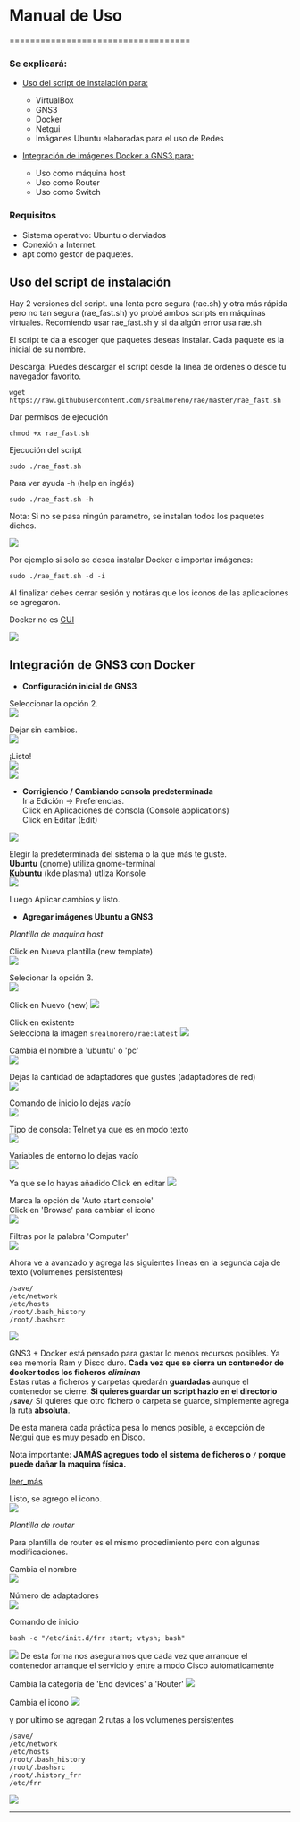 # Manual de Uso
===================================

### Se explicará:
- <a href="#script"> Uso del script de instalación para: </a>
	* VirtualBox
	* GNS3
	* Docker
	* Netgui
	* Imáganes Ubuntu elaboradas para el uso de Redes

- <a href="#gns3"> Integración de imágenes Docker a GNS3 para: </a>
	* Uso como máquina host
	* Uso como Router
	* Uso como Switch

### Requisitos
* Sistema operativo: Ubuntu o derviados 
* Conexión a Internet.
* apt como gestor de paquetes.

<a name="script" id="script"></a>

## Uso del script de instalación
Hay 2 versiones del script. una lenta pero segura (rae.sh) y otra más rápida pero no tan segura (rae_fast.sh) yo probé ambos scripts en máquinas virtuales. Recomiendo usar rae_fast.sh y si da algún error usa rae.sh

El script te da a escoger que paquetes deseas instalar. Cada paquete es la inicial de su nombre.

Descarga:
Puedes descargar el script desde la línea de ordenes o desde tu navegador favorito.

```
wget https://raw.githubusercontent.com/srealmoreno/rae/master/rae_fast.sh
```

Dar permisos de ejecución
```
chmod +x rae_fast.sh
```

Ejecución del script
```
sudo ./rae_fast.sh
```

Para ver ayuda -h (help en inglés)
```
sudo ./rae_fast.sh -h
```

Nota: Si no se pasa ningún parametro, se  instalan todos los paquetes dichos.

<img  src="/.assets/ejemplo_1.png"> </img>

Por ejemplo si solo se desea instalar Docker e importar imágenes:

```
sudo ./rae_fast.sh -d -i
```

Al finalizar debes cerrar sesión y notáras que los iconos de las aplicaciones se agregaron.

Docker no es [GUI](https://es.wikipedia.org/wiki/Interfaz_gr%C3%A1fica_de_usuario)

<img src="/.assets/ejemplo_2.png"> </img>

<a name="gns3" id="gns3"></a>

## Integración de GNS3 con Docker

* **Configuración inicial de GNS3**

Seleccionar la opción 2.  
<img src="/.assets/gns3_1.png">  

Dejar sin cambios.  
<img src="/.assets/gns3_2.png">  

¡Listo!  
<img src="/.assets/gns3_3.png">  
<img src="/.assets/gns3_4.png">  


* **Corrigiendo / Cambiando consola predeterminada**  
Ir a Edición -> Preferencias.  
Click en Aplicaciones de consola (Console applications)  
Click en Editar (Edit)  
<img  src="/.assets/gns3_console_1.png">  

Elegir la predeterminada del sistema o la que más te guste.  
**Ubuntu** (gnome) utiliza gnome-terminal  
**Kubuntu** (kde plasma) utliza Konsole  
<img src="/.assets/gns3_console_2.png">  

Luego Aplicar cambios y listo.  

* **Agregar imágenes Ubuntu a GNS3**

*Plantilla de maquina host*  

Click en Nueva plantilla (new template)  
<img src="/.assets/gns3_5.png">  

Selecionar la opción 3.  
<img src="/.assets/gns3_6.png">  

Click en Nuevo (new)
<img src="/.assets/gns3_7.png">  

Click en existente  
Selecciona la imagen `srealmoreno/rae:latest`
<img src="/.assets/gns3_8.png">  

Cambia el nombre a 'ubuntu' o 'pc'  
<img src="/.assets/gns3_9.png">  

Dejas la cantidad de adaptadores que gustes (adaptadores de red)  
<img src="/.assets/gns3_10.png">  

Comando de inicio lo dejas vacío  
<img src="/.assets/gns3_11.png">  

Tipo de consola: Telnet ya que es en modo texto  
<img src="/.assets/gns3_12.png">

Variables de entorno lo dejas vacío  
<img src="/.assets/gns3_13.png">

Ya que se lo hayas añadido
Click en editar
<img src="/.assets/gns3_14.png">

Marca la opción de 'Auto start console'  
Click en 'Browse' para cambiar el icono  
<img src="/.assets/gns3_15.png">  

Filtras por la palabra 'Computer'    
<img src="/.assets/gns3_16.png">  

Ahora ve a avanzado y agrega las siguientes líneas en la segunda caja de texto (volumenes persistentes)  
```
/save/
/etc/network
/etc/hosts
/root/.bash_history
/root/.bashsrc
```
<img src="/.assets/gns3_17.png">  

GNS3 + Docker está pensado para gastar lo menos recursos posibles. Ya sea memoria Ram y Disco duro.
**Cada vez que se cierra un contenedor de docker todos los ficheros _eliminan_**  
Estas rutas a ficheros y carpetas quedarán **guardadas** aunque el contenedor se cierre.
**Si quieres guardar un script hazlo en el directorio `/save/`**
Si quieres que otro fichero o carpeta se guarde, simplemente agrega la ruta **absoluta**.

De esta manera cada práctica pesa lo menos posible, a excepción de Netgui que es muy pesado en Disco.

Nota importante: 
**JAMÁS agregues todo el sistema de ficheros o `/` porque puede dañar la maquina física.**

[leer_más  ](https://docs.gns3.com/1KGkv1Vm5EgeDusk1qS1svacpuQ1ZUQSVK3XqJ01WKGc/index.html#h.7s4z7hjkewuv)  

Listo, se agrego el icono.  
<img src="/.assets/gns3_18.png">  

*Plantilla de router*  

Para plantilla de router es el mismo procedimiento pero con algunas modificaciones.  

Cambia el nombre  
<img src="/.assets/gns3_19.png">  

Número de adaptadores  
<img src="/.assets/gns3_20.png">  

Comando de inicio  
```
bash -c "/etc/init.d/frr start; vtysh; bash"
```
<img src="/.assets/gns3_21.png">  
De esta forma nos aseguramos que cada vez que arranque el contenedor arranque el servicio y entre a modo Cisco automaticamente  

Cambia la categoría de 'End devices' a 'Router'
<img src="/.assets/gns3_22.png">

Cambia el icono
<img src="/.assets/gns3_23.png">  

y por ultimo se agregan 2 rutas a los volumenes persistentes  
```
/save/
/etc/network
/etc/hosts
/root/.bash_history
/root/.bashsrc
/root/.history_frr
/etc/frr
```
<img src="/.assets/gns3_24.png">  

---
